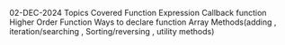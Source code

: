 02-DEC-2024 Topics Covered Function Expression Callback function Higher Order Function Ways to declare function Array Methods(adding , iteration/searching , Sorting/reversing , utility methods)
